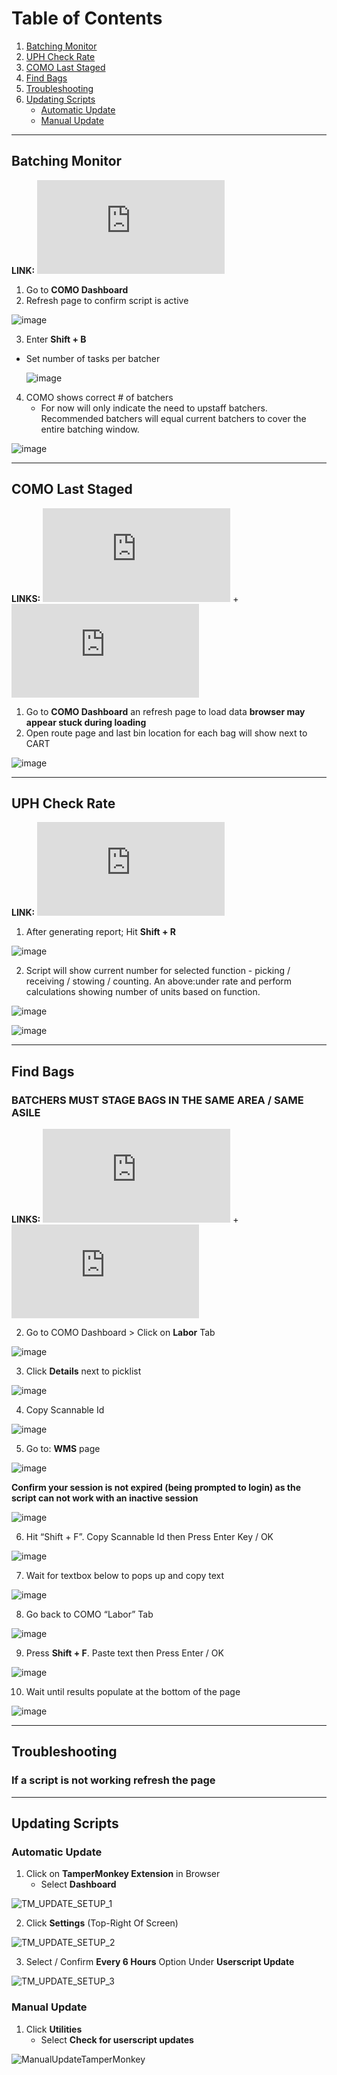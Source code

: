 # Table of Contents
1. [Batching Monitor](#batching-monitor)
2. [UPH Check Rate](#uph-check-rate)
3. [COMO Last Staged](#como-last-staged)
4. [Find Bags ](#find-bags)
5. [Troubleshooting](#troubleshooting)
6. [Updating Scripts](#updating-scripts)
    * [Automatic Update](#automatic-update)
    * [Manual Update](#manual-update)

---
## Batching Monitor
**LINK:** ![BATCHING MONITOR](https://raw.githubusercontent.com/JeysonArtiles/amzn/master/batchingMonitor_como.user.js)
1. Go to **COMO Dashboard**
2. Refresh page to confirm script is active
 
  ![image](https://user-images.githubusercontent.com/12719223/128308803-cbaa1d62-eeb3-4f3c-8696-17a5bc602d29.png)
  
3. Enter **Shift + B**
* Set number of tasks per batcher

    ![image](https://user-images.githubusercontent.com/12719223/128309592-203d860f-94cd-40d0-86ab-b888ba0cbf61.png)
    
4. COMO shows correct # of batchers
   * For now will only indicate the need to upstaff batchers. Recommended batchers will equal current batchers to cover the entire batching window.

 ![image](https://user-images.githubusercontent.com/12719223/128309551-dec06c13-6a98-4c49-be2d-dd46a27c565b.png)

---
## COMO Last Staged
**LINKS:** ![COMO DASHBOARD](https://raw.githubusercontent.com/JeysonArtiles/amzn/master/como_dash.user.js) + ![COMO ROUTE](https://raw.githubusercontent.com/JeysonArtiles/amzn/master/como_route.user.js)
1. Go to **COMO Dashboard** an refresh page to load data **browser may appear stuck during loading**
2. Open route page and last bin location for each bag will show next to CART

![image](https://user-images.githubusercontent.com/12719223/128463273-f41f42cb-49b6-4b92-8625-50e562d09a7d.png)


---
## UPH Check Rate
**LINK:** ![AFTLITE UPH CHECK RATE](https://github.com/JeysonArtiles/amzn/blob/master/aftlite_uph.user.js)

1. After generating report; Hit **Shift + R**

![image](https://user-images.githubusercontent.com/12719223/128310615-027d27d3-08f2-4f9b-bc7e-41425e91f90d.png)

2. Script will show current number for selected function - picking / receiving / stowing / counting. An above:under rate and perform calculations showing number of units based on function.

![image](https://user-images.githubusercontent.com/12719223/128311004-c8b640f4-f69f-4bcc-8089-8da826f7c8a1.png)

![image](https://user-images.githubusercontent.com/12719223/128311027-7649156d-9a16-4bc8-b8a7-88e2b003514d.png)

---
## Find Bags
### BATCHERS MUST STAGE BAGS IN THE SAME AREA / SAME ASILE 

**LINKS:** ![AFTLITE WMS](https://raw.githubusercontent.com/JeysonArtiles/amzn/master/findBags_aftlite.user.js) + ![COMO LABOR](https://raw.githubusercontent.com/JeysonArtiles/amzn/master/findBags_como.user.js)

2. Go to COMO Dashboard > Click on **Labor** Tab

![image](https://user-images.githubusercontent.com/12719223/128458348-0bd10ec9-8501-4851-87c9-67f1dc5cc2dc.png)

3. Click **Details** next to picklist

![image](https://user-images.githubusercontent.com/12719223/128460572-4dfe36c0-65fd-43e3-a7c2-11d9d83b47af.png)

4. Copy Scannable Id

![image](https://user-images.githubusercontent.com/12719223/128460587-da7336fe-91b3-42dc-b5c2-3cbb535c9f5d.png)

5. Go to: **WMS** page 

![image](https://user-images.githubusercontent.com/12719223/128462044-c44ec35d-8a5a-49e9-87cf-406307c7c515.png)

**Confirm your session is not expired (being prompted to login) as the script can not work with an inactive session**

![image](https://user-images.githubusercontent.com/12719223/128461829-da1130e7-26e7-4ed3-9b9a-e0758e10ad8e.png)

6. Hit “Shift + F”. Copy Scannable Id then Press Enter Key / OK

![image](https://user-images.githubusercontent.com/12719223/128460736-c104005e-bb77-44ee-a176-4c8754d54ecb.png)

7. Wait for textbox below to pops up and copy text

![image](https://user-images.githubusercontent.com/12719223/128460802-c3d1bec3-29c7-4a01-b7b1-089ea37ab09f.png)

8. Go back to COMO “Labor” Tab

![image](https://user-images.githubusercontent.com/12719223/128460865-69fcd31f-a267-4063-a66d-e81420835f6a.png)

9. Press **Shift + F**. Paste text then Press Enter / OK

![image](https://user-images.githubusercontent.com/12719223/128461068-e1908e24-ae8c-4ddf-9616-c2fb8aafb50e.png)

10. Wait until results populate at the bottom of the page

![image](https://user-images.githubusercontent.com/12719223/128461115-091ef85d-3d9d-4586-9a89-837f82110aaa.png)

---

## Troubleshooting

### If a script is not working refresh the page

---

## Updating Scripts

### Automatic Update

1. Click on **TamperMonkey Extension** in Browser
   * Select **Dashboard**

![TM_UPDATE_SETUP_1](https://github.com/JeysonArtiles/amzn/blob/master/.documentation/TM_UPDATE_SETUP_1.png)

2. Click **Settings** (Top-Right Of Screen)

![TM_UPDATE_SETUP_2](https://github.com/JeysonArtiles/amzn/blob/master/.documentation/TM_UPDATE_SETUP_2.png)

3. Select / Confirm **Every 6 Hours** Option Under **Userscript Update**

![TM_UPDATE_SETUP_3](https://github.com/JeysonArtiles/amzn/blob/master/.documentation/TM_UPDATE_SETUP_3.png)


### Manual Update

1. Click **Utilities**
   * Select **Check for userscript updates**

![ManualUpdateTamperMonkey](https://github.com/JeysonArtiles/amzn/blob/master/.documentation/ManualUpdateTamperMonkey.png)
